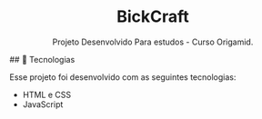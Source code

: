 <h1 align="center"> BickCraft </h1>
<p align="center">
Projeto Desenvolvido Para estudos - Curso Origamid.
</p>
## 🚀 Tecnologias

Esse projeto foi desenvolvido com as seguintes tecnologias:

- HTML e CSS
- JavaScript 
